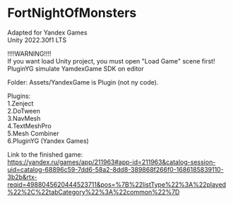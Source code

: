# FortNightOfMonsters
Adapted for Yandex Games  
Unity 2022.30f1 LTS

!!!!WARNING!!!!  
If you want load Unity project, you must open "Load Game" scene first!  
PluginYG simulate YamdexGame SDK on editor

Folder: Assets/YandexGame is Plugin (not ny code).

Plugins:  
1.Zenject  
2.DoTween  
3.NavMesh  
4.TextMeshPro  
5.Mesh Combiner  
6.PluginYG (Yandex Games)  

Link to the finished game:  
https://yandex.ru/games/app/211963#app-id=211963&catalog-session-uid=catalog-68896c59-7dd6-58a2-8dd8-389868f266f0-1686185839110-3b2b&rtx-reqid=4988045620444523711&pos=%7B%22listType%22%3A%22played%22%2C%22tabCategory%22%3A%22common%22%7D
